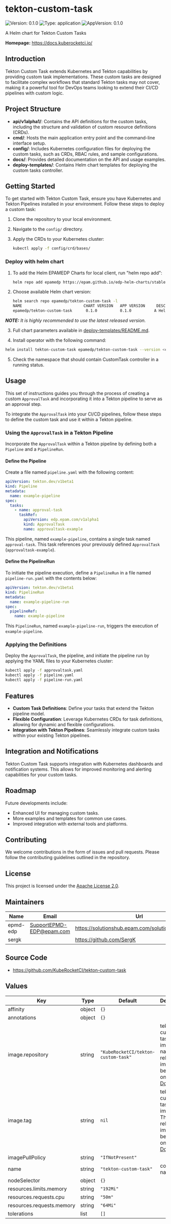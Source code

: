 # tekton-custom-task

![Version: 0.1.0](https://img.shields.io/badge/Version-0.1.0-informational?style=flat-square) ![Type: application](https://img.shields.io/badge/Type-application-informational?style=flat-square) ![AppVersion: 0.1.0](https://img.shields.io/badge/AppVersion-0.1.0-informational?style=flat-square)

A Helm chart for Tekton Custom Tasks

**Homepage:** <https://docs.kuberocketci.io/>

## Introduction

Tekton Custom Task extends Kubernetes and Tekton capabilities by providing custom task implementations.
These custom tasks are designed to facilitate complex workflows that standard Tekton tasks may not cover,
making it a powerful tool for DevOps teams looking to extend their CI/CD pipelines with custom logic.

## Project Structure

- **api/v1alpha1/**: Contains the API definitions for the custom tasks, including the structure and validation of custom resource definitions (CRDs).
- **cmd/**: Hosts the main application entry point and the command-line interface setup.
- **config/**: Includes Kubernetes configuration files for deploying the custom tasks, such as CRDs, RBAC rules, and sample configurations.
- **docs/**: Provides detailed documentation on the API and usage examples.
- **deploy-templates/**: Contains Helm chart templates for deploying the custom tasks controller.

## Getting Started

To get started with Tekton Custom Task, ensure you have Kubernetes and Tekton Pipelines installed in your environment. Follow these steps to deploy a custom task:

1. Clone the repository to your local environment.
2. Navigate to the `config/` directory.
3. Apply the CRDs to your Kubernetes cluster:

   ```bash
   kubectl apply -f config/crd/bases/
   ```

### Deploy with helm chart

1. To add the Helm EPAMEDP Charts for local client, run "helm repo add":

    ```bash
    helm repo add epamedp https://epam.github.io/edp-helm-charts/stable
    ```

2. Choose available Helm chart version:

    ```bash
    helm search repo epamedp/tekton-custom-task -l
    NAME                           CHART VERSION   APP VERSION     DESCRIPTION
    epamedp/tekton-custom-task      0.1.0          0.1.0          A Helm chart for Tekton Custom Tasks
    ```

  _**NOTE:** It is highly recommended to use the latest released version._

3. Full chart parameters available in [deploy-templates/README.md](deploy-templates/README.md).

4. Install operator with the following command:

  ```bash
  helm install tekton-custom-task epamedp/tekton-custom-task --version <chart_version>
  ```

5. Check the namespace that should contain CustomTask controller in a running status.

## Usage

This set of instructions guides you through the process of creating a custom `ApprovalTask` and incorporating it into a Tekton pipeline to serve as an approval step.

To integrate the `ApprovalTask` into your CI/CD pipelines, follow these steps to define the custom task and use it within a Tekton pipeline.

### Using the `ApprovalTask` in a Tekton Pipeline

Incorporate the `ApprovalTask` within a Tekton pipeline by defining both a `Pipeline` and a `PipelineRun`.

#### Define the Pipeline

Create a file named `pipeline.yaml` with the following content:

```yaml
apiVersion: tekton.dev/v1beta1
kind: Pipeline
metadata:
  name: example-pipeline
spec:
  tasks:
    - name: approval-task
      taskRef:
        apiVersion: edp.epam.com/v1alpha1
        kind: ApprovalTask
        name: approvaltask-example
```

This pipeline, named `example-pipeline`, contains a single task named `approval-task`. This task references your previously defined `ApprovalTask` (`approvaltask-example`).

#### Define the PipelineRun

To initiate the pipeline execution, define a `PipelineRun` in a file named `pipeline-run.yaml` with the contents below:

```yaml
apiVersion: tekton.dev/v1beta1
kind: PipelineRun
metadata:
  name: example-pipeline-run
spec:
  pipelineRef:
    name: example-pipeline
```

This `PipelineRun`, named `example-pipeline-run`, triggers the execution of `example-pipeline`.

### Applying the Definitions

Deploy the `ApprovalTask`, the pipeline, and initiate the pipeline run by applying the YAML files to your Kubernetes cluster:

```sh
kubectl apply -f approvaltask.yaml
kubectl apply -f pipeline.yaml
kubectl apply -f pipeline-run.yaml
```

## Features

- **Custom Task Definitions**: Define your tasks that extend the Tekton pipeline model.
- **Flexible Configuration**: Leverage Kubernetes CRDs for task definitions, allowing for dynamic and flexible configurations.
- **Integration with Tekton Pipelines**: Seamlessly integrate custom tasks within your existing Tekton pipelines.

## Integration and Notifications

Tekton Custom Task supports integration with Kubernetes dashboards and notification systems. This allows for improved monitoring and alerting capabilities for your custom tasks.

## Roadmap

Future developments include:

- Enhanced UI for managing custom tasks.
- More examples and templates for common use cases.
- Improved integration with external tools and platforms.

## Contributing

We welcome contributions in the form of issues and pull requests. Please follow the contributing guidelines outlined in the repository.

## License

This project is licensed under the [Apache License 2.0](LICENSE.txt).

## Maintainers

| Name | Email | Url |
| ---- | ------ | --- |
| epmd-edp | <SupportEPMD-EDP@epam.com> | <https://solutionshub.epam.com/solution/kuberocketci> |
| sergk |  | <https://github.com/SergK> |

## Source Code

* <https://github.com/KubeRocketCI/tekton-custom-task>

## Values

| Key | Type | Default | Description |
|-----|------|---------|-------------|
| affinity | object | `{}` |  |
| annotations | object | `{}` |  |
| image.repository | string | `"KubeRocketCI/tekton-custom-task"` | tekton-custom-task Docker image name. The released image can be found on [Dockerhub](https://hub.docker.com/r/KubeRocketCI/tekton-custom-task) |
| image.tag | string | `nil` | tekton-custom-task Docker image tag. The released image can be found on [Dockerhub](https://hub.docker.com/r/KubeRocketCI/tekton-custom-task) |
| imagePullPolicy | string | `"IfNotPresent"` |  |
| name | string | `"tekton-custom-task"` | component name |
| nodeSelector | object | `{}` |  |
| resources.limits.memory | string | `"192Mi"` |  |
| resources.requests.cpu | string | `"50m"` |  |
| resources.requests.memory | string | `"64Mi"` |  |
| tolerations | list | `[]` |  |

